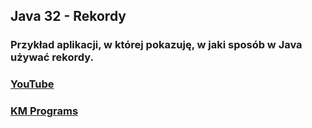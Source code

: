 ## Java 32 - Rekordy

### Przykład aplikacji, w której pokazuję, w jaki sposób w Java używać rekordy.

### [YouTube](https://youtu.be/e5a3vNJHoR0)
### [KM Programs](https://km-programs.pl/)